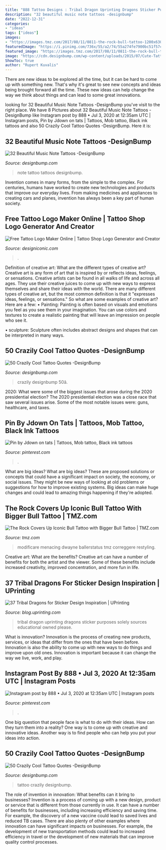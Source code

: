 ```yaml
---
title: "888 Tattoo Designs : Tribal Dragon Uprinting Dragons Sticker Purposes Solely Sources Educational Owned Please"
description: "32 beautiful music note tattoos -designbump"
date: "2022-12-31"
categories:
- "ideas"
tags: ["ideas"]
images:
- "https://images.tmz.com/2017/08/11/0811-the-rock-bull-tattoo-1200x630.jpg"
featuredImage: "https://i.pinimg.com/736x/55/a2/74/55a274fe7900bc51f57c6a1cdef7e0d4.jpg"
featured_image: "https://images.tmz.com/2017/08/11/0811-the-rock-bull-tattoo-1200x630.jpg"
image: "https://cdn.designbump.com/wp-content/uploads/2015/07/Cute-Tattoo-Quotes.jpg"
ShowToc: true
author: "Rupert Kuvalis"
---
```



There are new ideas to be explored all the time, but it can be hard to come up with something new. That's why it's great to see new concepts and ideas being brought forward all the time. These new ideas can help change the way we think about things and can lead to some great innovations.

	

		
looking for 32 Beautiful Music Note Tattoos -DesignBump you've visit to the right place. We have 8 Pictures about 32 Beautiful Music Note Tattoos -DesignBump like Instagram post by 888 • Jul 3, 2020 at 12:35am UTC | Instagram posts, Pin by Jdown on tats | Tattoos, Mob tattoo, Black ink tattoos and also 50 Crazily Cool Tattoo Quotes -DesignBump. Here it is:
		
    
## 32 Beautiful Music Note Tattoos -DesignBump

<img loading=lazy src="http://cdn.designbump.com/wp-content/uploads/2015/10/music-note-tattoo-ideas20.jpg" onerror="this.onerror=null;this.src='https://tse2.mm.bing.net/th?id=OIP.HutvYdbTAPwukxtMV0WT-AHaKb&amp;pid=15.1';" alt="32 Beautiful Music Note Tattoos -DesignBump">

_Source: designbump.com_

>note tattoo tattoos designbump. 

	

Invention comes in many forms, from the simple to the complex. For centuries, humans have worked to create new technologies and products that improve our everyday lives. From making medicines and appliances to creating cars and planes, invention has always been a key part of human society.

    
## Free Tattoo Logo Maker Online | Tattoo Shop Logo Generator And Creator

<img loading=lazy src="https://www.designiconic.com/2K20/images/makers_og/tattoo.png" onerror="this.onerror=null;this.src='https://tse2.mm.bing.net/th?id=OIP.m8ZaGDMsZXkoS8YeWk14hQHaGv&amp;pid=15.1';" alt="Free Tattoo Logo Maker Online | Tattoo Shop Logo Generator and Creator">

_Source: designiconic.com_

>. 

	

Definition of creative art: What are the different types of creative art?
Creative art is any form of art that is inspired by or reflects ideas, feelings, or sensations. Creative artists can be found in all walks of life and across all ages. They use their creative juices to come up with new ways to express themselves and share their ideas with the world. There are many different types of creative art, but the most common definition is that it "expresses ideas, feelings, or sensations." So what are some examples of creative art? Here are a few:
• Painting: Painting is often based on visuals and emotions you feel as you see them in your imagination. You can use colors and textures to create a realistic painting that will leave an impression on people who see it.

• sculpture: Sculpture often includes abstract designs and shapes that can be interpreted in many ways.

    
## 50 Crazily Cool Tattoo Quotes -DesignBump

<img loading=lazy src="https://cdn.designbump.com/wp-content/uploads/2015/07/Cute-Tattoo-Quotes.jpg" onerror="this.onerror=null;this.src='https://tse3.mm.bing.net/th?id=OIP.puRnB5tMKM0r3K7Bh97hDwHaLH&amp;pid=15.1';" alt="50 Crazily Cool Tattoo Quotes -DesignBump">

_Source: designbump.com_

>crazily designbump 50â. 

	

2020: What were some of the biggest issues that arose during the 2020 presidential election?
The 2020 presidential election was a close race that saw several issues arise. Some of the most notable issues were: guns, healthcare, and taxes.

    
## Pin By Jdown On Tats | Tattoos, Mob Tattoo, Black Ink Tattoos

<img loading=lazy src="https://i.pinimg.com/736x/55/a2/74/55a274fe7900bc51f57c6a1cdef7e0d4.jpg" onerror="this.onerror=null;this.src='https://tse2.mm.bing.net/th?id=OIP.Vg4G8Sh6dwlOLM_2bkAZ2QHaLa&amp;pid=15.1';" alt="Pin by Jdown on tats | Tattoos, Mob tattoo, Black ink tattoos">

_Source: pinterest.com_

>. 

	

What are big ideas?
What are big ideas? These are proposed solutions or concepts that could have a significant impact on society, the economy, or social issues. They might be new ways of looking at old problems or suggestions for how to improve existing systems. Big ideas can make huge changes and could lead to amazing things happening if they're adopted.

    
## The Rock Covers Up Iconic Bull Tattoo With Bigger Bull Tattoo | TMZ.com

<img loading=lazy src="https://images.tmz.com/2017/08/11/0811-the-rock-bull-tattoo-1200x630.jpg" onerror="this.onerror=null;this.src='https://tse3.mm.bing.net/th?id=OIP.hQe-4gPkvNCxXm4SWCqy3gHaFk&amp;pid=15.1';" alt="The Rock Covers Up Iconic Bull Tattoo with Bigger Bull Tattoo | TMZ.com">

_Source: tmz.com_

>modificare menacing dwayne ballerstatus tmz correggere restyling. 

	

Creative art: What are the benefits?
Creative art can have a number of benefits for both the artist and the viewer. Some of these benefits include increased creativity, improved concentration, and more fun in life.

    
## 37 Tribal Dragons For Sticker Design Inspiration | UPrinting

<img loading=lazy src="http://blog.uprinting.com/wp-content/uploads/2011/12/Tribal-Dragon-18.jpg" onerror="this.onerror=null;this.src='https://tse3.mm.bing.net/th?id=OIP.5UyPhs8jchUbkfKbOCd4jAHaFS&amp;pid=15.1';" alt="37 Tribal Dragons for Sticker Design Inspiration | UPrinting">

_Source: blog.uprinting.com_

>tribal dragon uprinting dragons sticker purposes solely sources educational owned please. 

	

What is innovation?
Innovation is the process of creating new products, services, or ideas that differ from the ones that have been before. Innovation is also the ability to come up with new ways to do things and improve upon old ones. Innovation is important because it can change the way we live, work, and play.

    
## Instagram Post By 888 • Jul 3, 2020 At 12:35am UTC | Instagram Posts

<img loading=lazy src="https://i.pinimg.com/736x/34/e7/da/34e7daad7ff6763404c8fbb6c266b697.jpg" onerror="this.onerror=null;this.src='https://tse1.mm.bing.net/th?id=OIP.OqPygNL_tub205wj5Q5-cgHaHa&amp;pid=15.1';" alt="Instagram post by 888 • Jul 3, 2020 at 12:35am UTC | Instagram posts">

_Source: pinterest.com_

>. 

	

One big question that people face is what to do with their ideas. How can they turn them into a reality? One way is to come up with creative and innovative ideas. Another way is to find people who can help you put your ideas into action.

    
## 50 Crazily Cool Tattoo Quotes -DesignBump

<img loading=lazy src="https://cdn.designbump.com/wp-content/uploads/2015/07/Tattoo-Quotes-Tumblr-Pretty-quotes.jpg" onerror="this.onerror=null;this.src='https://tse1.mm.bing.net/th?id=OIP.3JxAHr-GVo_u1UCKiH7l4gHaEe&amp;pid=15.1';" alt="50 Crazily Cool Tattoo Quotes -DesignBump">

_Source: designbump.com_

>tattoo crazily designbump. 

	

The role of invention in innovation: What benefits can it bring to businesses?
Invention is a process of coming up with a new design, product or service that is different from those currently in use. It can have a number of benefits for businesses, including increasing efficiency and saving time. For example, the discovery of a new vaccine could lead to saved lives and reduced TB cases. There are also plenty of other examples where innovation can have significant impacts on businesses. For example, the development of new transportation methods could lead to increased efficiency in travel or the development of new materials that can improve quality control processes.

